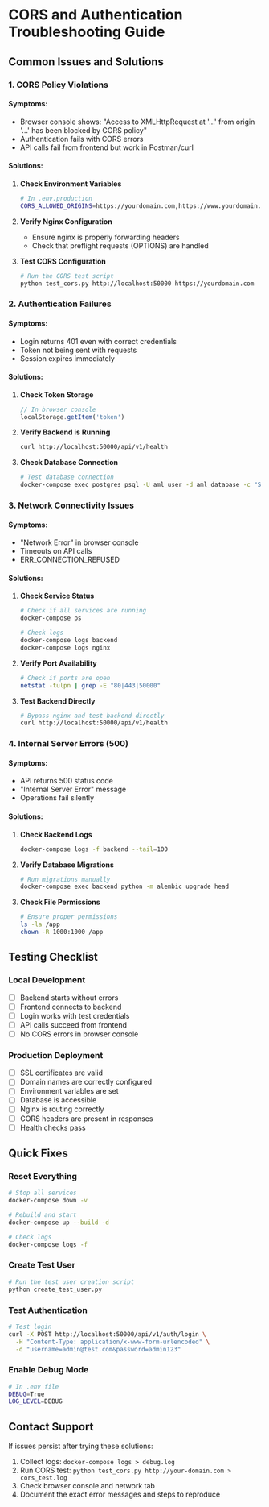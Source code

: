 # CORS and Authentication Troubleshooting Guide

## Common Issues and Solutions

### 1. CORS Policy Violations

#### Symptoms:
- Browser console shows: "Access to XMLHttpRequest at '...' from origin '...' has been blocked by CORS policy"
- Authentication fails with CORS errors
- API calls fail from frontend but work in Postman/curl

#### Solutions:

1. **Check Environment Variables**
   ```bash
   # In .env.production
   CORS_ALLOWED_ORIGINS=https://yourdomain.com,https://www.yourdomain.com
   ```

2. **Verify Nginx Configuration**
   - Ensure nginx is properly forwarding headers
   - Check that preflight requests (OPTIONS) are handled

3. **Test CORS Configuration**
   ```bash
   # Run the CORS test script
   python test_cors.py http://localhost:50000 https://yourdomain.com
   ```

### 2. Authentication Failures

#### Symptoms:
- Login returns 401 even with correct credentials
- Token not being sent with requests
- Session expires immediately

#### Solutions:

1. **Check Token Storage**
   ```javascript
   // In browser console
   localStorage.getItem('token')
   ```

2. **Verify Backend is Running**
   ```bash
   curl http://localhost:50000/api/v1/health
   ```

3. **Check Database Connection**
   ```bash
   # Test database connection
   docker-compose exec postgres psql -U aml_user -d aml_database -c "SELECT 1;"
   ```

### 3. Network Connectivity Issues

#### Symptoms:
- "Network Error" in browser console
- Timeouts on API calls
- ERR_CONNECTION_REFUSED

#### Solutions:

1. **Check Service Status**
   ```bash
   # Check if all services are running
   docker-compose ps
   
   # Check logs
   docker-compose logs backend
   docker-compose logs nginx
   ```

2. **Verify Port Availability**
   ```bash
   # Check if ports are open
   netstat -tulpn | grep -E "80|443|50000"
   ```

3. **Test Backend Directly**
   ```bash
   # Bypass nginx and test backend directly
   curl http://localhost:50000/api/v1/health
   ```

### 4. Internal Server Errors (500)

#### Symptoms:
- API returns 500 status code
- "Internal Server Error" message
- Operations fail silently

#### Solutions:

1. **Check Backend Logs**
   ```bash
   docker-compose logs -f backend --tail=100
   ```

2. **Verify Database Migrations**
   ```bash
   # Run migrations manually
   docker-compose exec backend python -m alembic upgrade head
   ```

3. **Check File Permissions**
   ```bash
   # Ensure proper permissions
   ls -la /app
   chown -R 1000:1000 /app
   ```

## Testing Checklist

### Local Development
- [ ] Backend starts without errors
- [ ] Frontend connects to backend
- [ ] Login works with test credentials
- [ ] API calls succeed from frontend
- [ ] No CORS errors in browser console

### Production Deployment
- [ ] SSL certificates are valid
- [ ] Domain names are correctly configured
- [ ] Environment variables are set
- [ ] Database is accessible
- [ ] Nginx is routing correctly
- [ ] CORS headers are present in responses
- [ ] Health checks pass

## Quick Fixes

### Reset Everything
```bash
# Stop all services
docker-compose down -v

# Rebuild and start
docker-compose up --build -d

# Check logs
docker-compose logs -f
```

### Create Test User
```bash
# Run the test user creation script
python create_test_user.py
```

### Test Authentication
```bash
# Test login
curl -X POST http://localhost:50000/api/v1/auth/login \
  -H "Content-Type: application/x-www-form-urlencoded" \
  -d "username=admin@test.com&password=admin123"
```

### Enable Debug Mode
```bash
# In .env file
DEBUG=True
LOG_LEVEL=DEBUG
```

## Contact Support

If issues persist after trying these solutions:
1. Collect logs: `docker-compose logs > debug.log`
2. Run CORS test: `python test_cors.py http://your-domain.com > cors_test.log`
3. Check browser console and network tab
4. Document the exact error messages and steps to reproduce